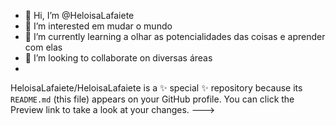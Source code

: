 - 👋 Hi, I’m @HeloisaLafaiete
- 👀 I’m interested  em  mudar o mundo
- 🌱 I’m   currently learning  a olhar as potencialidades das coisas e aprender com elas  
- 💞️ I’m looking to collaborate on  diversas áreas 
-       
HeloisaLafaiete/HeloisaLafaiete is a ✨ special ✨ repository because its `README.md` (this file) appears on your GitHub profile.
You can click the Preview link to take a look at your changes.
--->
